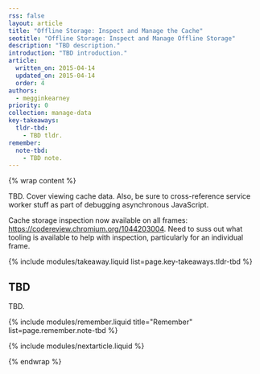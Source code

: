 ```yaml
---
rss: false
layout: article
title: "Offline Storage: Inspect and Manage the Cache"
seotitle: "Offline Storage: Inspect and Manage Offline Storage"
description: "TBD description."
introduction: "TBD introduction."
article:
  written_on: 2015-04-14
  updated_on: 2015-04-14
  order: 4
authors:
  - megginkearney
priority: 0
collection: manage-data
key-takeaways:
  tldr-tbd:
    - TBD tldr.
remember:
  note-tbd:
    - TBD note.
---
```

{% wrap content %}

TBD. Cover viewing cache data. Also, be sure to cross-reference service worker stuff as part of debugging asynchronous JavaScript.

Cache storage inspection now available on all frames: https://codereview.chromium.org/1044203004. Need to suss out what tooling is available to help with inspection, particularly for an individual frame.

{% include modules/takeaway.liquid list=page.key-takeaways.tldr-tbd %}

## TBD

TBD.

{% include modules/remember.liquid title="Remember" list=page.remember.note-tbd %}

{% include modules/nextarticle.liquid %}

{% endwrap %}
